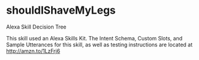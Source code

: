 # shouldIShaveMyLegs
Alexa Skill Decision Tree

This skill used an Alexa Skills Kit.
The Intent Schema, Custom Slots, and Sample Utterances for this skill, as well as
testing instructions are located at http://amzn.to/1LzFrj6
